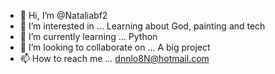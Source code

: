 - 👋 Hi, I’m @Nataliabf2
- 👀 I’m interested in ... Learning about God, painting and tech
- 🌱 I’m currently learning ... Python
- 💞️ I’m looking to collaborate on ... A big project
- 📫 How to reach me ... dnnlo8N@hotmail.com

<!---
Nataliabf2/Nataliabf2 is a ✨ special ✨ repository because its `README.md` (this file) appears on your GitHub profile.
You can click the Preview link to take a look at your changes.
--->
